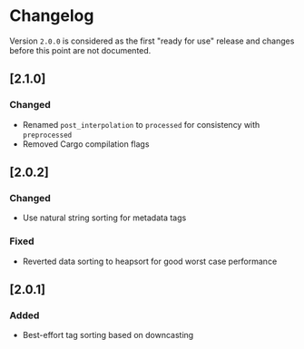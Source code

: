 # Changelog
Version `2.0.0` is considered as the first "ready for use" release and changes before this point are not documented.

## [2.1.0]
### Changed
- Renamed `post_interpolation` to `processed` for consistency with `preprocessed` 
- Removed Cargo compilation flags

## [2.0.2]
### Changed
- Use natural string sorting for metadata tags

### Fixed
- Reverted data sorting to heapsort for good worst case performance

## [2.0.1]
### Added
- Best-effort tag sorting based on downcasting
